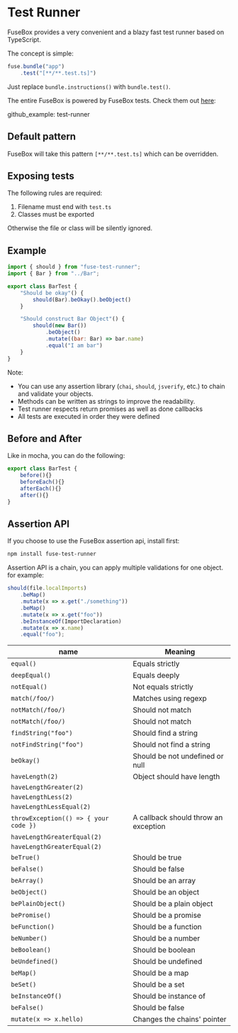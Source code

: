 # Test Runner

FuseBox provides a very convenient and a blazy fast test runner based on TypeScript.

The concept is simple:

```js
fuse.bundle("app")
    .test("[**/**.test.ts]")
```

Just replace `bundle.instructions()` with `bundle.test()`.

The entire FuseBox is powered by FuseBox tests. Check them out [here](https://github.com/fuse-box/fuse-box/tree/master/src/tests):


github_example: test-runner

## Default pattern

FuseBox will take this pattern `[**/**.test.ts]` which can be overridden.

## Exposing tests

The following rules are required:

1. Filename must end with `test.ts` 
2. Classes must be exported

Otherwise the file or class will be silently ignored.

## Example

```js
import { should } from "fuse-test-runner";
import { Bar } from "../Bar";

export class BarTest {
    "Should be okay"() {
        should(Bar).beOkay().beObject()
    }

    "Should construct Bar Object"() {
        should(new Bar())
            .beObject()
            .mutate((bar: Bar) => bar.name)
            .equal("I am bar")
    }
}
```

Note:

* You can use any assertion library (`chai`, `should`, `jsverify`, etc.) to chain and validate your objects.
* Methods can be written as strings to improve the readability.
* Test runner respects return promises as well as done callbacks
* All tests are executed in order they were defined

## Before and After

Like in mocha, you can do the following:

```js
export class BarTest {
    before(){}
    beforeEach(){}
    afterEach(){}
    after(){}
}
```

## Assertion API

If you choose to use the FuseBox assertion api, install first:

```bash
npm install fuse-test-runner
```

Assertion API is a chain, you can apply multiple validations for one object.
for example:

```js
should(file.localImports)
    .beMap()
    .mutate(x => x.get("./something"))
    .beMap()
    .mutate(x => x.get("foo"))
    .beInstanceOf(ImportDeclaration)
    .mutate(x => x.name)
    .equal("foo");
```

| name | Meaning |
| ------------- | ------------- |
| ` equal() `   | Equals strictly  |
| ` deepEqual() `   | Equals deeply  |
| ` notEqual() `   | Not equals strictly  |
| ` match(/foo/) `   | Matches  using regexp |
| ` notMatch(/foo/) `   | Should not match |
| ` notMatch(/foo/) `   | Should not match |
| ` findString("foo") `   | Should find a string |
| ` notFindString("foo") `   | Should not find a string |
| ` beOkay() `   | Should be not undefined or null |
| ` haveLength(2) `   | Object should have length |
| ` haveLengthGreater(2) `   |  |
| ` haveLengthLess(2) `   |  |
| ` haveLengthLessEqual(2) `   |  |
| ` throwException(() => { your code }) `   | A callback should throw an exception |
| ` haveLengthGreaterEqual(2) `   |  |
| ` haveLengthGreaterEqual(2) `   |  |
| ` beTrue() `   | Should be true |
| ` beFalse() `   | Should be false |
| ` beArray() `   | Should be an array |
| ` beObject() `   | Should be an object |
| ` bePlainObject() `   | Should be a plain object |
| ` bePromise() `   | Should be a promise |
| ` beFunction() `   | Should be a function |
| ` beNumber() `   | Should be a number |
| ` beBoolean() `   | Should be boolean |
| ` beUndefined() `   | Should be undefined |
| ` beMap() `   | Should be a map |
| ` beSet() `   | Should be a set |
| ` beInstanceOf() `   | Should be instance of |
| ` beFalse() `   | Should be false |
| ` mutate(x => x.hello) `   | Changes the chains' pointer |



